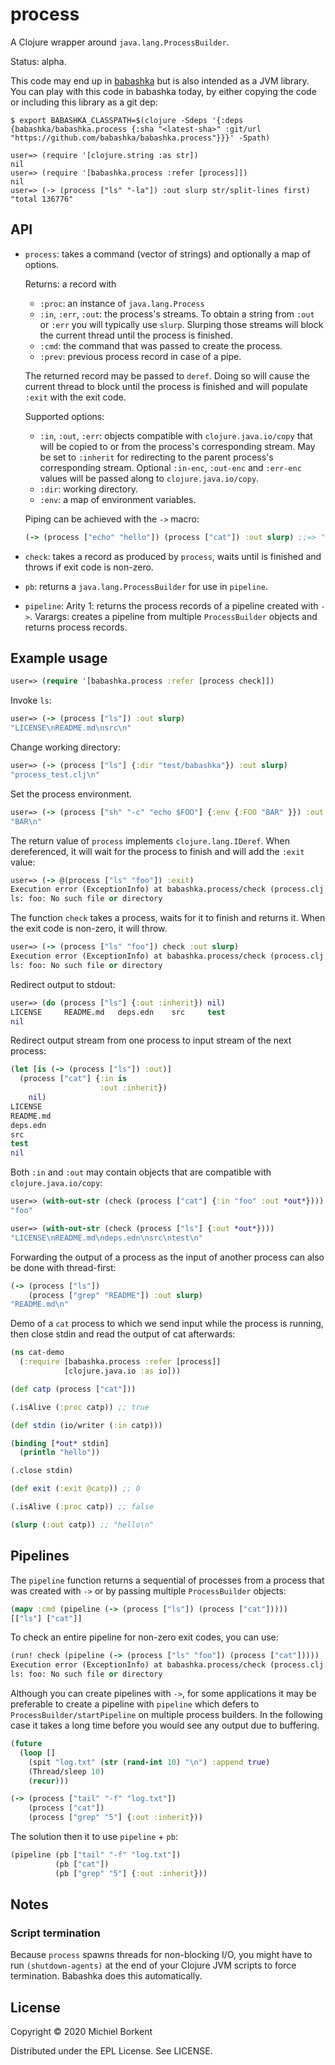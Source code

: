 # process

A Clojure wrapper around `java.lang.ProcessBuilder`.

Status: alpha.

This code may end up in [babashka](https://github.com/borkdude/babashka) but is
also intended as a JVM library. You can play with this code in babashka today,
by either copying the code or including this library as a git dep:

``` shell
$ export BABASHKA_CLASSPATH=$(clojure -Sdeps '{:deps {babashka/babashka.process {:sha "<latest-sha>" :git/url "https://github.com/babashka/babashka.process"}}}' -Spath)

user=> (require '[clojure.string :as str])
nil
user=> (require '[babashka.process :refer [process]])
nil
user=> (-> (process ["ls" "-la"]) :out slurp str/split-lines first)
"total 136776"
```

## API

- `process`: takes a command (vector of strings) and optionally a map of
  options.

  Returns: a record with
    - `:proc`: an instance of `java.lang.Process`
    - `:in`, `:err`, `:out`: the process's streams. To obtain a string from
      `:out` or `:err` you will typically use `slurp`. Slurping those streams
      will block the current thread until the process is finished.
    - `:cmd`: the command that was passed to create the process.
    - `:prev`: previous process record in case of a pipe.

  The returned record may be passed to `deref`. Doing so will cause the current
  thread to block until the process is finished and will populate `:exit` with
  the exit code.

  Supported options:
    - `:in`, `:out`, `:err`: objects compatible with `clojure.java.io/copy` that
      will be copied to or from the process's corresponding stream. May be set
      to `:inherit` for redirecting to the parent process's corresponding
      stream. Optional `:in-enc`, `:out-enc` and `:err-enc` values will
      be passed along to `clojure.java.io/copy`.
    - `:dir`: working directory.
    - `:env`: a map of environment variables.

  Piping can be achieved with the `->` macro:

  ``` clojure
  (-> (process ["echo" "hello"]) (process ["cat"]) :out slurp) ;;=> "hello\n"
  ```

- `check`: takes a record as produced by `process`, waits until is finished and
  throws if exit code is non-zero.

- `pb`: returns a `java.lang.ProcessBuilder` for use in `pipeline`.

- `pipeline`:
  Arity 1: returns the process records of a pipeline created with `->`.
  Varargs: creates a pipeline from multiple `ProcessBuilder` objects and returns process records.

## Example usage

``` clojure
user=> (require '[babashka.process :refer [process check]])
```

Invoke `ls`:

``` clojure
user=> (-> (process ["ls"]) :out slurp)
"LICENSE\nREADME.md\nsrc\n"
```

Change working directory:

``` clojure
user=> (-> (process ["ls"] {:dir "test/babashka"}) :out slurp)
"process_test.clj\n"
```

Set the process environment.

``` clojure
user=> (-> (process ["sh" "-c" "echo $FOO"] {:env {:FOO "BAR" }}) :out slurp)
"BAR\n"
```

The return value of `process` implements `clojure.lang.IDeref`. When
dereferenced, it will wait for the process to finish and will add the `:exit` value:

``` clojure
user=> (-> @(process ["ls" "foo"]) :exit)
Execution error (ExceptionInfo) at babashka.process/check (process.clj:74).
ls: foo: No such file or directory
```

The function `check` takes a process, waits for it to finish and returns it. When
the exit code is non-zero, it will throw.

``` clojure
user=> (-> (process ["ls" "foo"]) check :out slurp)
Execution error (ExceptionInfo) at babashka.process/check (process.clj:74).
ls: foo: No such file or directory
```

Redirect output to stdout:

``` clojure
user=> (do (process ["ls"] {:out :inherit}) nil)
LICENSE		README.md	deps.edn	src		test
nil
```

Redirect output stream from one process to input stream of the next process:

``` clojure
(let [is (-> (process ["ls"]) :out)]
  (process ["cat"] {:in is
                    :out :inherit})
    nil)
LICENSE
README.md
deps.edn
src
test
nil
```

Both `:in` and `:out` may contain objects that are compatible with `clojure.java.io/copy`:

``` clojure
user=> (with-out-str (check (process ["cat"] {:in "foo" :out *out*})))
"foo"

user=> (with-out-str (check (process ["ls"] {:out *out*})))
"LICENSE\nREADME.md\ndeps.edn\nsrc\ntest\n"
```

Forwarding the output of a process as the input of another process can also be done with thread-first:

``` clojure
(-> (process ["ls"])
    (process ["grep" "README"]) :out slurp)
"README.md\n"
```

Demo of a `cat` process to which we send input while the process is running,
then close stdin and read the output of cat afterwards:

``` clojure
(ns cat-demo
  (:require [babashka.process :refer [process]]
            [clojure.java.io :as io]))

(def catp (process ["cat"]))

(.isAlive (:proc catp)) ;; true

(def stdin (io/writer (:in catp)))

(binding [*out* stdin]
  (println "hello"))

(.close stdin)

(def exit (:exit @catp)) ;; 0

(.isAlive (:proc catp)) ;; false

(slurp (:out catp)) ;; "hello\n"
```

## Pipelines

The `pipeline` function returns a sequential of processes from a process that
was created with `->` or by passing multiple `ProcessBuilder` objects:

``` clojure
(mapv :cmd (pipeline (-> (process ["ls"]) (process ["cat"]))))
[["ls"] ["cat"]]
```

To check an entire pipeline for non-zero exit codes, you can use:

``` clojure
(run! check (pipeline (-> (process ["ls" "foo"]) (process ["cat"]))))
Execution error (ExceptionInfo) at babashka.process/check (process.clj:37).
ls: foo: No such file or directory
```

Although you can create pipelines with `->`, for some applications it may be
preferable to create a pipeline with `pipeline` which defers to
`ProcessBuilder/startPipeline` on multiple process builders. In the following
case it takes a long time before you would see any output due to buffering.

``` clojure
(future
  (loop []
    (spit "log.txt" (str (rand-int 10) "\n") :append true)
    (Thread/sleep 10)
    (recur)))

(-> (process ["tail" "-f" "log.txt"])
    (process ["cat"])
    (process ["grep" "5"] {:out :inherit}))
```

The solution then it to use `pipeline` + `pb`:

``` clojure
(pipeline (pb ["tail" "-f" "log.txt"])
          (pb ["cat"])
          (pb ["grep" "5"] {:out :inherit}))
```

## Notes

### Script termination

Because `process` spawns threads for non-blocking I/O, you might have to run
`(shutdown-agents)` at the end of your Clojure JVM scripts to force
termination. Babashka does this automatically.

## License

Copyright © 2020 Michiel Borkent

Distributed under the EPL License. See LICENSE.
